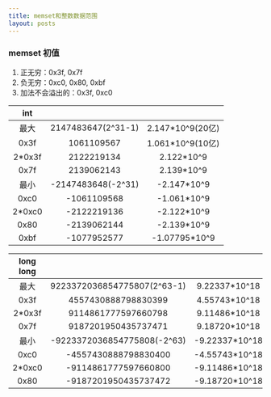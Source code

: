 ```yaml
---
title: memset和整数数据范围
layout: posts
---
```


### memset 初值

1. 正无穷：0x3f, 0x7f
1. 负无穷：0xc0, 0x80, 0xbf
1. 加法不会溢出的：0x3f, 0xc0


|int|||
| :----------: | :----------: | :----------: |
|最大|2147483647(2^31-1)|2.147\*10^9(20亿)|
|0x3f|1061109567|1.061\*10^9(10亿)|
|2\*0x3f|2122219134|2.122\*10^9|
|0x7f|2139062143|2.139\*10^9|
|最小  | -2147483648(-2^31)  |-2.147\*10^9|
|0xc0  | -1061109568      |  -1.061\*10^9|
|2\*0xc0 |-2122219136    |    -2.122\*10^9|
|0x80  | -2139062144     | -2.139\*10^9|
|0xbf |  -1077952577      |  -1.07795\*10^9|

|long long|||
|:--:|:--:|:--:|
|最大  | 9223372036854775807(2^63-1) |  9.22337\*10^18 |
|0x3f |  4557430888798830399    |      4.55743\*10^18|
|2\*0x3f| 9114861777597660798 |         9.11486\*10^18|
|0x7f |  9187201950435737471       |   9.18720\*10^18|
|最小  | -9223372036854775808(-2^63)|  -9.22337\*10^18|
|0xc0  | -4557430888798830400     |   -4.55743\*10^18|
|2\*0xc0 |-9114861777597660800     |   -9.11486\*10^18|
|0x80  | -9187201950435737472    |    -9.18720\*10^18|
